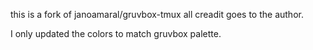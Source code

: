 this is a fork of janoamaral/gruvbox-tmux all creadit goes to the author.

I only updated the colors to match gruvbox palette.
